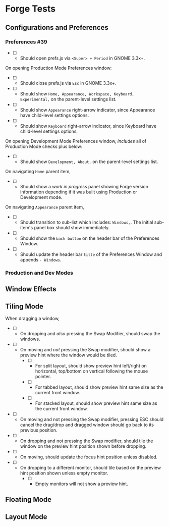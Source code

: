 # Forge Tests

## Configurations and Preferences

### Preferences #39

- [ ] - Should open prefs.js via `<Super> + Period` in GNOME 3.3x+.

On opening Production Mode Preferences window:

- [ ] - Should close prefs.js via `Esc` in GNOME 3.3x+.
- [ ] - Should show `Home, Appearance, Workspace, Keyboard, Experimental,` on the parent-level settings list.
- [ ] - Should show `Appearance` right-arrow indicator, since Appearance have child-level settings options.
- [ ] - Should show `Keyboard` right-arrow indicator, since Keyboard have child-level settings options.

On opening Development Mode Preferences window, _includes_ all of Production Mode checks plus below:

- [ ] - Should show `Development, About,` on the parent-level settings list.

On navigating `Home` parent item,

- [ ] - Should show a _work in progress_ panel showing Forge version information depending if it was built using Production or Development mode.

On navigating `Appearance` parent item,

- [ ] - Should transition to sub-list which includes: `Windows,`. The initial sub-item's panel box  should show immediately.
- [ ] - Should show the `back button` on the header bar of the Preferences Window.
- [ ] - Should update the header bar `title` of the Preferences Window and appends `- Windows`.

### Production and Dev Modes

## Window Effects

## Tiling Mode

When dragging a window,
- [ ] - On dropping and _also_ pressing the Swap Modifier, should swap the windows.
- [ ] - On moving and _not_ pressing the Swap modifier, should show a preview hint where the window would be tiled.
    - [ ] - For split layout, should show preview hint left/right on horizontal, top/bottom on vertical following the mouse pointer.
    - [ ] - For tabbed layout, should show preview hint same size as the current front window.
    - [ ] - For stacked layout, should show preview hint same size as the current front window.
- [ ] - On moving and not pressing the Swap modifier, pressing ESC should cancel the drag/drop and dragged window should go back to its previous position.
- [ ] - On dropping and not pressing the Swap modifier, should tile the window on the preview hint position shown before dropping.
- [ ] - On moving, should update the focus hint position unless disabled.
- [ ] - On dropping to a different monitor, should tile based on the preview hint position shown unless empty monitor.
    - [ ] - Empty monitors will not show a preview hint.

## Floating Mode

## Layout Mode
